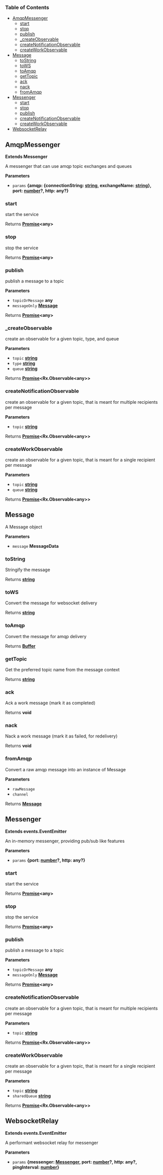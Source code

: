 <!-- Generated by documentation.js. Update this documentation by updating the source code. -->

### Table of Contents

-   [AmqpMessenger](#amqpmessenger)
    -   [start](#start)
    -   [stop](#stop)
    -   [publish](#publish)
    -   [\_createObservable](#_createobservable)
    -   [createNotificationObservable](#createnotificationobservable)
    -   [createWorkObservable](#createworkobservable)
-   [Message](#message)
    -   [toString](#tostring)
    -   [toWS](#tows)
    -   [toAmqp](#toamqp)
    -   [getTopic](#gettopic)
    -   [ack](#ack)
    -   [nack](#nack)
    -   [fromAmqp](#fromamqp)
-   [Messenger](#messenger)
    -   [start](#start-1)
    -   [stop](#stop-1)
    -   [publish](#publish-1)
    -   [createNotificationObservable](#createnotificationobservable-1)
    -   [createWorkObservable](#createworkobservable-1)
-   [WebsocketRelay](#websocketrelay)

## AmqpMessenger

**Extends Messenger**

A messenger that can use amqp topic exchanges and queues

**Parameters**

-   `params` **{amqp: {connectionString: [string](https://developer.mozilla.org/docs/Web/JavaScript/Reference/Global_Objects/String), exchangeName: [string](https://developer.mozilla.org/docs/Web/JavaScript/Reference/Global_Objects/String)}, port: [number](https://developer.mozilla.org/docs/Web/JavaScript/Reference/Global_Objects/Number)?, http&#x3A; any?}** 

### start

start the service

Returns **[Promise](https://developer.mozilla.org/docs/Web/JavaScript/Reference/Global_Objects/Promise)&lt;any>** 

### stop

stop the service

Returns **[Promise](https://developer.mozilla.org/docs/Web/JavaScript/Reference/Global_Objects/Promise)&lt;any>** 

### publish

publish a message to a topic

**Parameters**

-   `topicOrMessage` **any** 
-   `messageOnly` **[Message](#message)** 

Returns **[Promise](https://developer.mozilla.org/docs/Web/JavaScript/Reference/Global_Objects/Promise)&lt;any>** 

### \_createObservable

create an observable for a given topic, type, and queue

**Parameters**

-   `topic` **[string](https://developer.mozilla.org/docs/Web/JavaScript/Reference/Global_Objects/String)** 
-   `type` **[string](https://developer.mozilla.org/docs/Web/JavaScript/Reference/Global_Objects/String)** 
-   `queue` **[string](https://developer.mozilla.org/docs/Web/JavaScript/Reference/Global_Objects/String)** 

Returns **[Promise](https://developer.mozilla.org/docs/Web/JavaScript/Reference/Global_Objects/Promise)&lt;Rx.Observable&lt;any>>** 

### createNotificationObservable

create an observable for a given topic, that is meant for multiple recipients per message

**Parameters**

-   `topic` **[string](https://developer.mozilla.org/docs/Web/JavaScript/Reference/Global_Objects/String)** 

Returns **[Promise](https://developer.mozilla.org/docs/Web/JavaScript/Reference/Global_Objects/Promise)&lt;Rx.Observable&lt;any>>** 

### createWorkObservable

create an observable for a given topic, that is meant for a single recipient per message

**Parameters**

-   `topic` **[string](https://developer.mozilla.org/docs/Web/JavaScript/Reference/Global_Objects/String)** 
-   `queue` **[string](https://developer.mozilla.org/docs/Web/JavaScript/Reference/Global_Objects/String)** 

Returns **[Promise](https://developer.mozilla.org/docs/Web/JavaScript/Reference/Global_Objects/Promise)&lt;Rx.Observable&lt;any>>** 

## Message

A Message object

**Parameters**

-   `message` **MessageData** 

### toString

Stringify the message

Returns **[string](https://developer.mozilla.org/docs/Web/JavaScript/Reference/Global_Objects/String)** 

### toWS

Convert the message for websocket delivery

Returns **[string](https://developer.mozilla.org/docs/Web/JavaScript/Reference/Global_Objects/String)** 

### toAmqp

Convert the message for amqp delivery

Returns **[Buffer](https://nodejs.org/api/buffer.html)** 

### getTopic

Get the preferred topic name from the message context

Returns **[string](https://developer.mozilla.org/docs/Web/JavaScript/Reference/Global_Objects/String)** 

### ack

Ack a work message (mark it as completed)

Returns **void** 

### nack

Nack a work message (mark it as failed, for redelivery)

Returns **void** 

### fromAmqp

Convert a raw amqp message into an instance of Message

**Parameters**

-   `rawMessage`  
-   `channel`  

Returns **[Message](#message)** 

## Messenger

**Extends events.EventEmitter**

An in-memory messenger, providing pub/sub like features

**Parameters**

-   `params` **{port: [number](https://developer.mozilla.org/docs/Web/JavaScript/Reference/Global_Objects/Number)?, http&#x3A; any?}** 

### start

start the service

Returns **[Promise](https://developer.mozilla.org/docs/Web/JavaScript/Reference/Global_Objects/Promise)&lt;any>** 

### stop

stop the service

Returns **[Promise](https://developer.mozilla.org/docs/Web/JavaScript/Reference/Global_Objects/Promise)&lt;any>** 

### publish

publish a message to a topic

**Parameters**

-   `topicOrMessage` **any** 
-   `messageOnly` **[Message](#message)** 

Returns **[Promise](https://developer.mozilla.org/docs/Web/JavaScript/Reference/Global_Objects/Promise)&lt;any>** 

### createNotificationObservable

create an observable for a given topic, that is meant for multiple recipients per message

**Parameters**

-   `topic` **[string](https://developer.mozilla.org/docs/Web/JavaScript/Reference/Global_Objects/String)** 

Returns **[Promise](https://developer.mozilla.org/docs/Web/JavaScript/Reference/Global_Objects/Promise)&lt;Rx.Observable&lt;any>>** 

### createWorkObservable

create an observable for a given topic, that is meant for a single recipient per message

**Parameters**

-   `topic` **[string](https://developer.mozilla.org/docs/Web/JavaScript/Reference/Global_Objects/String)** 
-   `sharedQueue` **[string](https://developer.mozilla.org/docs/Web/JavaScript/Reference/Global_Objects/String)** 

Returns **[Promise](https://developer.mozilla.org/docs/Web/JavaScript/Reference/Global_Objects/Promise)&lt;Rx.Observable&lt;any>>** 

## WebsocketRelay

**Extends events.EventEmitter**

A performant websocket relay for messenger

**Parameters**

-   `params` **{messenger: [Messenger](#messenger), port: [number](https://developer.mozilla.org/docs/Web/JavaScript/Reference/Global_Objects/Number)?, http&#x3A; any?, pingInterval: [number](https://developer.mozilla.org/docs/Web/JavaScript/Reference/Global_Objects/Number)}** 
